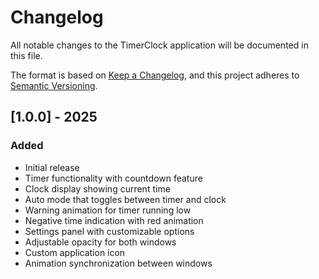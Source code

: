 # Changelog

All notable changes to the TimerClock application will be documented in this file.

The format is based on [Keep a Changelog](https://keepachangelog.com/en/1.0.0/),
and this project adheres to [Semantic Versioning](https://semver.org/spec/v2.0.0.html).

## [1.0.0] - 2025

### Added
- Initial release
- Timer functionality with countdown feature
- Clock display showing current time
- Auto mode that toggles between timer and clock
- Warning animation for timer running low
- Negative time indication with red animation
- Settings panel with customizable options
- Adjustable opacity for both windows
- Custom application icon
- Animation synchronization between windows 
